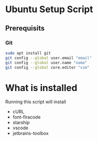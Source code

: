# Ubuntu Setup Script

## Prerequisits

### Git 
```sh
sudo apt install git 
git config --global user.email "email"
git config --global user.name "name"
git config --global core.editor "vim"

```

# What is installed
Running this script will install
- cURL
- font-firacode
- starship
- vscode
- jetbrains-toolbox
